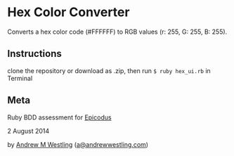 # Hex Color Converter

Converts a hex color code (#FFFFFF) to RGB values (r: 255, G: 255, B: 255).

## Instructions

clone the repository or download as .zip, then run `$ ruby hex_ui.rb` in Terminal

## Meta

Ruby BDD assessment for [Epicodus](http://epicodus.com)

2 August 2014

by [Andrew M Westling](https://andrewwestling.com)
(a@andrewwestling.com)